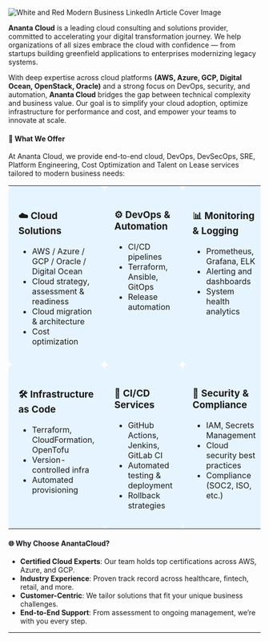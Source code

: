 ![White and Red Modern Business LinkedIn Article Cover Image](https://github.com/user-attachments/assets/7a96ceb3-7f16-41d2-962f-f8df71431cb1)

**Ananta Cloud** is a leading cloud consulting and solutions provider, committed to accelerating your digital transformation journey. We help organizations of all sizes embrace the cloud with confidence — from startups building greenfield applications to enterprises modernizing legacy systems.

With deep expertise across cloud platforms **(AWS, Azure, GCP, Digital Ocean, OpenStack, Oracle)** and a strong focus on DevOps, security, and automation, **Ananta Cloud** bridges the gap between technical complexity and business value. Our goal is to simplify your cloud adoption, optimize infrastructure for performance and cost, and empower your teams to innovate at scale.

#### 💼 What We Offer
At Ananta Cloud, we provide end-to-end cloud, DevOps, DevSecOps, SRE, Platform Engineering, Cost Optimization and Talent on Lease services tailored to modern business needs:
<table>
  <tr>
    <td style="background-color:#e6f4ff; padding:20px; border-radius:10px; vertical-align:top; width:33%;">
      <h3>☁️ Cloud Solutions</h3>
      <ul>
        <li>AWS / Azure / GCP / Oracle / Digital Ocean</li>
        <li>Cloud strategy, assessment & readiness</li>
        <li>Cloud migration & architecture</li>
        <li>Cost optimization</li>
      </ul>
    </td>
    <td style="background-color:#e6f4ff; padding:20px; border-radius:10px; vertical-align:top; width:33%;">
      <h3>⚙️ DevOps & Automation</h3>
      <ul>
        <li>CI/CD pipelines</li>
        <li>Terraform, Ansible, GitOps</li>
        <li>Release automation</li>
      </ul>
    </td>
    <td style="background-color:#e6f4ff; padding:20px; border-radius:10px; vertical-align:top; width:33%;">
      <h3>📊 Monitoring & Logging</h3>
      <ul>
        <li>Prometheus, Grafana, ELK</li>
        <li>Alerting and dashboards</li>
        <li>System health analytics</li>
      </ul>
    </td>
  </tr>
  <tr>
    <td style="background-color:#e6f4ff; padding:20px; border-radius:10px; vertical-align:top; width:33%; margin-top: 10px;">
      <h3>🛠️ Infrastructure as Code</h3>
      <ul>
        <li>Terraform, CloudFormation, OpenTofu</li>
        <li>Version-controlled infra</li>
        <li>Automated provisioning</li>
      </ul>
    </td>
    <td style="background-color:#e6f4ff; padding:20px; border-radius:10px; vertical-align:top; width:33%;">
      <h3>🚀 CI/CD Services</h3>
      <ul>
        <li>GitHub Actions, Jenkins, GitLab CI</li>
        <li>Automated testing & deployment</li>
        <li>Rollback strategies</li>
      </ul>
    </td>
    <td style="background-color:#e6f4ff; padding:20px; border-radius:10px; vertical-align:top; width:33%;">
      <h3>🔐 Security & Compliance</h3>
      <ul>
        <li>IAM, Secrets Management</li>
        <li>Cloud security best practices</li>
        <li>Compliance (SOC2, ISO, etc.)</li>
      </ul>
    </td>
  </tr>
</table>

#### 🌐 Why Choose AnantaCloud?

- **Certified Cloud Experts**: Our team holds top certifications across AWS, Azure, and GCP.
- **Industry Experience**: Proven track record across healthcare, fintech, retail, and more.
- **Customer-Centric**: We tailor solutions that fit your unique business challenges.
- **End-to-End Support**: From assessment to ongoing management, we’re with you every step.

---

